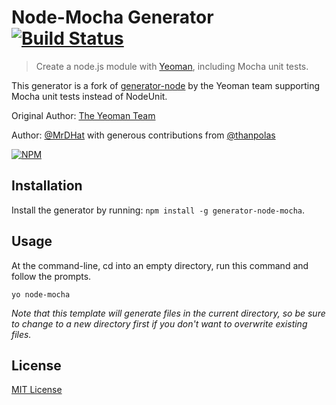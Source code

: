 # Node-Mocha Generator [![Build Status](https://secure.travis-ci.org/MrDHat/generator-node-mocha.png?branch=master)](https://travis-ci.org/MrDHat/generator-node-mocha)

> Create a node.js module with [Yeoman](http://yeoman.io/), including Mocha unit tests.

This generator is a fork of [generator-node](https://github.com/yeoman/generator-node) by the Yeoman team supporting Mocha unit tests instead of NodeUnit.

Original Author: [The Yeoman Team](https://github.com/yeoman)

Author: [@MrDHat](https://github.com/MrDHat) with generous contributions from [@thanpolas](https://github.com/thanpolas)

[![NPM](https://nodei.co/npm/generator-node-mocha.png?downloads=true)](https://nodei.co/npm/generator-node-mocha/)

## Installation

Install the generator by running: `npm install -g generator-node-mocha`.


## Usage

At the command-line, cd into an empty directory, run this command and follow the prompts.

```
yo node-mocha
```

_Note that this template will generate files in the current directory, so be sure to change to a new directory first if you don't want to overwrite existing files._


## License

[MIT License](http://en.wikipedia.org/wiki/MIT_License)
